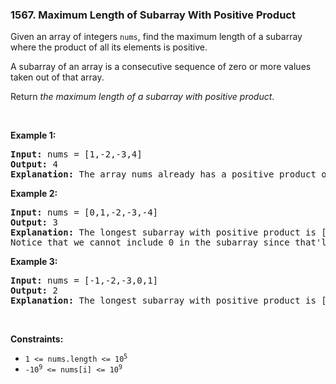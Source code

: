 <h3 align="left"> 1567. Maximum Length of Subarray With Positive Product</h3>
<div><p>Given an array of integers <code>nums</code>, find the maximum length of a subarray where the product of all its elements is positive.</p>

<p>A subarray of an array is a consecutive sequence of zero or more values taken out of that array.</p>

<p>Return <em>the maximum length of a subarray with positive product</em>.</p>

<p>&nbsp;</p>
<p><strong>Example 1:</strong></p>

<pre><strong>Input:</strong> nums = [1,-2,-3,4]
<strong>Output:</strong> 4
<strong>Explanation:</strong> The array nums already has a positive product of 24.
</pre>

<p><strong>Example 2:</strong></p>

<pre><strong>Input:</strong> nums = [0,1,-2,-3,-4]
<strong>Output:</strong> 3
<strong>Explanation:</strong> The longest subarray with positive product is [1,-2,-3] which has a product of 6.
Notice that we cannot include 0 in the subarray since that'll make the product 0 which is not positive.</pre>

<p><strong>Example 3:</strong></p>

<pre><strong>Input:</strong> nums = [-1,-2,-3,0,1]
<strong>Output:</strong> 2
<strong>Explanation:</strong> The longest subarray with positive product is [-1,-2] or [-2,-3].
</pre>

<p>&nbsp;</p>
<p><strong>Constraints:</strong></p>

<ul>
	<li><code>1 &lt;= nums.length &lt;= 10<sup>5</sup></code></li>
	<li><code>-10<sup>9</sup> &lt;= nums[i] &lt;= 10<sup>9</sup></code></li>
</ul>
</div>